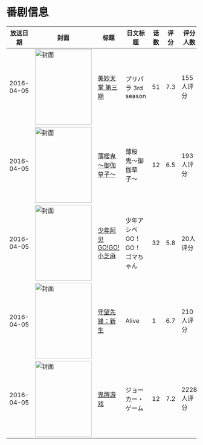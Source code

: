 # 番剧信息

|放送日期|封面|标题|日文标题|话数|评分|评分人数|
|---|---|---|---|---|---|---|
|2016-04-05|<img src="https://lain.bgm.tv/pic/cover/c/f2/f0/162802_Szbx1.jpg" alt="封面" style="width:150px;height:200px;object-fit:cover;">|[美妙天堂 第三期](https://bangumi.tv/subject/162802)|プリパラ 3rd season|51|7.3|155人评分|
|2016-04-05|<img src="https://lain.bgm.tv/pic/cover/c/53/b7/153193_EEf17.jpg" alt="封面" style="width:150px;height:200px;object-fit:cover;">|[薄樱鬼～御伽草子～](https://bangumi.tv/subject/153193)|薄桜鬼〜御伽草子〜|12|6.5|193人评分|
|2016-04-05|<img src="https://lain.bgm.tv/pic/cover/c/53/37/168467_37wnU.jpg" alt="封面" style="width:150px;height:200px;object-fit:cover;">|[少年阿贝 GO!GO!小芝麻](https://bangumi.tv/subject/168467)|少年アシベ GO！GO！ゴマちゃん|32|5.8|20人评分|
|2016-04-05|<img src="https://lain.bgm.tv/pic/cover/c/23/fd/192701_fyy5F.jpg" alt="封面" style="width:150px;height:200px;object-fit:cover;">|[守望先锋：新生](https://bangumi.tv/subject/192701)|Alive|1|6.7|210人评分|
|2016-04-05|<img src="https://lain.bgm.tv/pic/cover/c/98/10/142812_2W42f.jpg" alt="封面" style="width:150px;height:200px;object-fit:cover;">|[鬼牌游戏](https://bangumi.tv/subject/142812)|ジョーカー・ゲーム|12|7.2|2228人评分|
